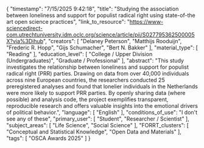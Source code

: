 {
    "timestamp": "7/15/2025 9:42:18",
    "title": "Studying the association between loneliness and support for populist radical right using state-of-the art open science practices",
    "link_to_resource": "https://www-sciencedirect-com.utrechtuniversity.idm.oclc.org/science/article/pii/S027795362500005X?via%3Dihub",
    "creators": [
        "Delaney Peterson",
        "Matthijs Rooduijn",
        "Frederic R. Hopp",
        "Gijs Schumacher",
        "Bert N. Bakker"
    ],
    "material_type": [
        "Reading"
    ],
    "education_level": [
        "College / Upper Division (Undergraduates)",
        "Graduate / Professional"
    ],
    "abstract": "This study investigates the relationship between loneliness and support for populist radical right (PRR) parties. Drawing on data from over 40,000 individuals across nine European countries, the researchers conducted 25 preregistered analyses and found that lonelier individuals in the Netherlands were more likely to support PRR parties. By openly sharing data (where possible) and analysis code, the project exemplifies transparent, reproducible research and offers valuable insights into the emotional drivers of political behavior.",
    "language": [
        "English"
    ],
    "conditions_of_use": "I don't see any of these",
    "primary_user": [
        "Student",
        "Researcher / Scientist"
    ],
    "subject_areas": [
        "Life Science",
        "Social Science"
    ],
    "FORRT_clusters": [
        "Conceptual and Statistical Knowledge",
        "Open Data and Materials"
    ],
    "tags": [
        "OSCA Awards 2025"
    ]
}